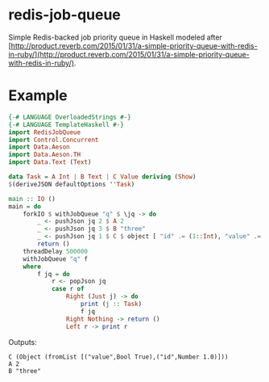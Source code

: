 # redis-job-queue
Simple Redis-backed job priority queue in Haskell modeled after [http://product.reverb.com/2015/01/31/a-simple-priority-queue-with-redis-in-ruby/](http://product.reverb.com/2015/01/31/a-simple-priority-queue-with-redis-in-ruby/).

# Example
```haskell
{-# LANGUAGE OverloadedStrings #-}
{-# LANGUAGE TemplateHaskell #-}
import RedisJobQueue
import Control.Concurrent
import Data.Aeson
import Data.Aeson.TH
import Data.Text (Text)

data Task = A Int | B Text | C Value deriving (Show)
$(deriveJSON defaultOptions ''Task)

main :: IO ()
main = do
    forkIO $ withJobQueue "q" $ \jq -> do
        _ <- pushJson jq 2 $ A 2
        _ <- pushJson jq 3 $ B "three"
        _ <- pushJson jq 1 $ C $ object [ "id" .= (1::Int), "value" .= True ]
        return ()
    threadDelay 500000
    withJobQueue "q" f
    where
        f jq = do
            r <- popJson jq
            case r of
                Right (Just j) -> do
                    print (j :: Task)
                    f jq
                Right Nothing -> return ()
                Left r -> print r
```

Outputs: 
```
C (Object (fromList [("value",Bool True),("id",Number 1.0)]))
A 2
B "three"
```
